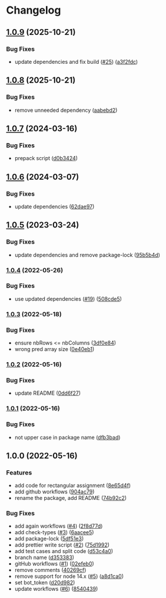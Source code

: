 # Changelog

## [1.0.9](https://github.com/mljs/linear-sum-assignment/compare/v1.0.8...v1.0.9) (2025-10-21)


### Bug Fixes

* update dependencies and fix build ([#25](https://github.com/mljs/linear-sum-assignment/issues/25)) ([a3f2fdc](https://github.com/mljs/linear-sum-assignment/commit/a3f2fdc7bce9ffd5ed1f95c3f35939a18ba9bd6a))

## [1.0.8](https://github.com/mljs/linear-sum-assignment/compare/v1.0.7...v1.0.8) (2025-10-21)


### Bug Fixes

* remove unneeded dependency ([aabebd2](https://github.com/mljs/linear-sum-assignment/commit/aabebd2b8f0bedec1c7119849ceccc43ed19526c))

## [1.0.7](https://github.com/mljs/linear-sum-assignment/compare/v1.0.6...v1.0.7) (2024-03-16)


### Bug Fixes

* prepack script ([d0b3424](https://github.com/mljs/linear-sum-assignment/commit/d0b3424aa787ce3302931a165f75062d691d765e))

## [1.0.6](https://github.com/mljs/linear-sum-assignment/compare/v1.0.5...v1.0.6) (2024-03-07)


### Bug Fixes

* update dependencies ([62dae97](https://github.com/mljs/linear-sum-assignment/commit/62dae97c55bc763df5f1759273af44c8ef1aa8a7))

## [1.0.5](https://github.com/mljs/linear-sum-assignment/compare/v1.0.4...v1.0.5) (2023-03-24)


### Bug Fixes

* update dependencies and remove package-lock ([95b5b4d](https://github.com/mljs/linear-sum-assignment/commit/95b5b4d9aac9d6eb87f7680b458fcc38b1112c01))

### [1.0.4](https://github.com/jobo322/linear-sum-assignment/compare/v1.0.3...v1.0.4) (2022-05-26)


### Bug Fixes

* use updated dependencies ([#19](https://github.com/jobo322/linear-sum-assignment/issues/19)) ([508cde5](https://github.com/jobo322/linear-sum-assignment/commit/508cde5898fcfd03941f6b464554e6881d5cc35b))

### [1.0.3](https://github.com/jobo322/linear-sum-assignment/compare/v1.0.2...v1.0.3) (2022-05-18)


### Bug Fixes

* ensure nbRows <= nbColumns ([3df0e84](https://github.com/jobo322/linear-sum-assignment/commit/3df0e8494d73dfbe90fec2c9ed60629e4fdbe923))
* wrong pred array size ([0e40eb1](https://github.com/jobo322/linear-sum-assignment/commit/0e40eb158d96910d3619389baed190068766a3a3))

### [1.0.2](https://github.com/jobo322/linearSumAssignment/compare/v1.0.1...v1.0.2) (2022-05-16)


### Bug Fixes

* update README ([0dd6f27](https://github.com/jobo322/linearSumAssignment/commit/0dd6f275d0129da3a70fadf81796225a77be63ac))

### [1.0.1](https://github.com/jobo322/linearSumAssignment/compare/v1.0.0...v1.0.1) (2022-05-16)


### Bug Fixes

* not upper case in package name ([dfb3bad](https://github.com/jobo322/linearSumAssignment/commit/dfb3bad83fd9d84a468cabd44a206cb939ad1fc3))

## 1.0.0 (2022-05-16)


### Features

* add code for rectangular assignment ([8e65d4f](https://github.com/jobo322/linearSumAssignment/commit/8e65d4f9bdbea9dcc5aeb7e0c3bb080dc4c91d10))
* add github workflows ([904ac79](https://github.com/jobo322/linearSumAssignment/commit/904ac791cea2487f3a0d30f4631a8ad89183de23))
* rename the package, add README ([74b92c2](https://github.com/jobo322/linearSumAssignment/commit/74b92c288f13d525fcd25ee7cbf51ccdea1805e3))


### Bug Fixes

* add again workflows ([#4](https://github.com/jobo322/linearSumAssignment/issues/4)) ([2f8d77d](https://github.com/jobo322/linearSumAssignment/commit/2f8d77d5f5b733d5d8ec9862787462b18535dcec))
* add check-types ([#3](https://github.com/jobo322/linearSumAssignment/issues/3)) ([6aacee5](https://github.com/jobo322/linearSumAssignment/commit/6aacee560819594e3719574db9026d36c29b7358))
* add package-lock ([5df51e3](https://github.com/jobo322/linearSumAssignment/commit/5df51e340625aebb110fafc72fea3ad69a63e02c))
* add prettier write script ([#2](https://github.com/jobo322/linearSumAssignment/issues/2)) ([75d1992](https://github.com/jobo322/linearSumAssignment/commit/75d19924283dd6eaa5807e110c70682c32ce8958))
* add test cases and split code ([d53c4a0](https://github.com/jobo322/linearSumAssignment/commit/d53c4a0ca54609bb654681b8dd06c9e5e768d7e7))
* branch name ([d353383](https://github.com/jobo322/linearSumAssignment/commit/d3533838153d1cf0c5df1fd637792e349a4ed396))
* gitHub workflows ([#1](https://github.com/jobo322/linearSumAssignment/issues/1)) ([02efeb0](https://github.com/jobo322/linearSumAssignment/commit/02efeb0108f773e242290f354c89707aa5787dcf))
* remove comments ([40269cf](https://github.com/jobo322/linearSumAssignment/commit/40269cf7f630ca97f7de123ea5956df95945bfc9))
* remove support for node 14.x ([#5](https://github.com/jobo322/linearSumAssignment/issues/5)) ([a8d1ca0](https://github.com/jobo322/linearSumAssignment/commit/a8d1ca098fd4dd8d84f880c953cc013d7ab3c7de))
* set bot_token ([d20d982](https://github.com/jobo322/linearSumAssignment/commit/d20d982d31dd56281e00737da896d608967b90b2))
* update workflows ([#6](https://github.com/jobo322/linearSumAssignment/issues/6)) ([8540439](https://github.com/jobo322/linearSumAssignment/commit/854043927e593f48876462c46e63e48395eced6f))
